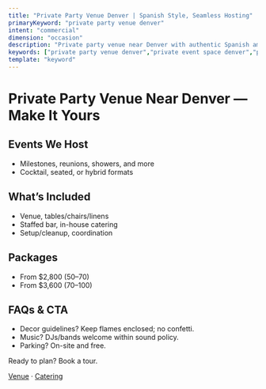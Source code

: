 ```yaml
---
title: "Private Party Venue Denver | Spanish Style, Seamless Hosting"
primaryKeyword: "private party venue denver"
intent: "commercial"
dimension: "occasion"
description: "Private party venue near Denver with authentic Spanish ambiance. 50–100 guests, curated bar and Latin-inspired catering, simple pricing."
keywords: ["private party venue denver","private event space denver","party hall denver"]
template: "keyword"
---
```


# Private Party Venue Near Denver — Make It Yours

## Events We Host
- Milestones, reunions, showers, and more
- Cocktail, seated, or hybrid formats

## What’s Included
- Venue, tables/chairs/linens
- Staffed bar, in-house catering
- Setup/cleanup, coordination

## Packages
- From $2,800 (50–70)
- From $3,600 (70–100)

## FAQs & CTA
- Decor guidelines? Keep flames enclosed; no confetti.
- Music? DJs/bands welcome within sound policy.
- Parking? On-site and free.

Ready to plan? Book a tour.

[Venue](/venue) · [Catering](/catering)


